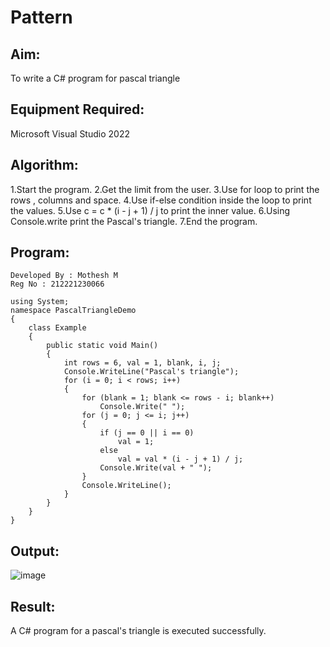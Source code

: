 # Pattern

## Aim:
To write a C# program for pascal triangle

## Equipment Required:
Microsoft Visual Studio 2022

## Algorithm:
1.Start the program. 
2.Get the limit from the user. 
3.Use for loop to print the rows , columns and space. 
4.Use if-else condition inside the loop to print the values. 
5.Use c = c * (i - j + 1) / j to print the inner value. 
6.Using Console.write print the Pascal's triangle. 7.End the program.

## Program:
```
Developed By : Mothesh M
Reg No : 212221230066
```
```
using System;
namespace PascalTriangleDemo
{
    class Example
    {
        public static void Main()
        {
            int rows = 6, val = 1, blank, i, j;
            Console.WriteLine("Pascal's triangle");
            for (i = 0; i < rows; i++)
            {
                for (blank = 1; blank <= rows - i; blank++)
                    Console.Write(" ");
                for (j = 0; j <= i; j++)
                {
                    if (j == 0 || i == 0)
                        val = 1;
                    else
                        val = val * (i - j + 1) / j;
                    Console.Write(val + " ");
                }
                Console.WriteLine();
            }
        }
    }
}
```

## Output:
![image](https://github.com/Mothesh-M127/C-Pattern/assets/94170892/7003665e-b102-40e4-840c-ecc729a4c103)


## Result:
A C# program for a pascal's triangle is executed successfully.
